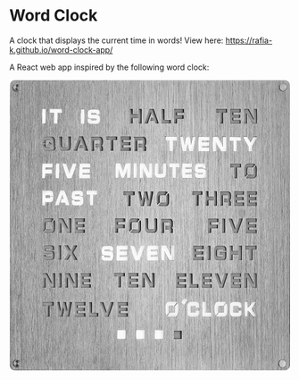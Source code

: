 # Word Clock
A clock that displays the current time in words!
View here: https://rafia-k.github.io/word-clock-app/

A React web app inspired by the following word clock:

![](public/inspiration-pic.jpg)
